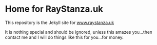 # Home for RayStanza.uk

This repository is the Jekyll site for www.raystanza.uk

It is nothing special and should be ignored,
unless this amazes you...then contact me and I will 
do things like this for you...for money.
